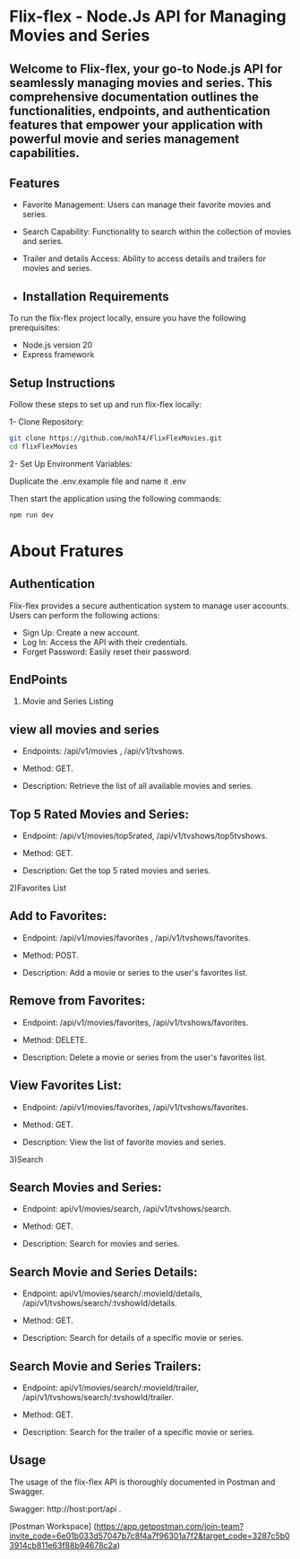 # Flix-flex - Node.Js API for Managing Movies and Series
## Welcome to Flix-flex, your go-to Node.js API for seamlessly managing movies and series. This comprehensive documentation outlines the functionalities, endpoints, and authentication features that empower your application with powerful movie and series management capabilities.

## Features
- Favorite Management: Users can manage their favorite movies and series.
- Search Capability: Functionality to search within the collection of movies and series.
- Trailer and details Access: Ability to access details and trailers for movies and series.

- ## Installation Requirements
To run the flix-flex project locally, ensure you have the following prerequisites:
- Node.js version 20
- Express framework

## Setup Instructions
Follow these steps to set up and run flix-flex locally:

1- Clone Repository:

```bash
git clone https://github.com/mohT4/FlixFlexMovies.git
cd flixFlexMovies
```
2- Set Up Environment Variables:


Duplicate the .env.example file  and name it .env

Then start the application using the following commands:
```bash
npm run dev
```
# About Fratures

## Authentication
Flix-flex provides a secure authentication system to manage user accounts. Users can perform the following actions:

- Sign Up: Create a new account.
- Log In: Access the API with their credentials.
- Forget Password: Easily reset their password.

## EndPoints 
1) Movie and Series Listing

## view all movies and series 
- Endpoints: /api/v1/movies , /api/v1/tvshows.
  
- Method: GET.
  
- Description: Retrieve the list of all available movies and series.

## Top 5 Rated Movies and Series:
- Endpoint: /api/v1/movies/top5rated, /api/v1/tvshows/top5tvshows.

- Method: GET.

- Description: Get the top 5 rated movies and series.

2)Favorites List 

## Add to Favorites:
- Endpoint: /api/v1/movies/favorites , /api/v1/tvshows/favorites.

- Method: POST.

- Description: Add a movie or series to the user's favorites list.

## Remove from Favorites:
- Endpoint: /api/v1/movies/favorites, /api/v1/tvshows/favorites.

- Method: DELETE.

- Description: Delete a movie or series from the user's favorites list.

## View Favorites List:
- Endpoint: /api/v1/movies/favorites, /api/v1/tvshows/favorites.

- Method: GET.

- Description: View the list of favorite movies and series.

3)Search

## Search Movies and Series:
- Endpoint: api/v1/movies/search, /api/v1/tvshows/search.

- Method: GET.

- Description: Search for movies and series.

## Search Movie and Series Details:
- Endpoint: api/v1/movies/search/:movieId/details, /api/v1/tvshows/search/:tvshowId/details.

- Method: GET.

- Description: Search for details of a specific movie or series.

## Search Movie and Series Trailers:
- Endpoint: api/v1/movies/search/:movieId/trailer, /api/v1/tvshows/search/:tvshowId/trailer.

- Method: GET.

- Description: Search for the trailer of a specific movie or series.

## Usage
The usage of the flix-flex API is thoroughly documented in Postman and Swagger.

Swagger: http://host:port/api .

[Postman Workspace] (https://app.getpostman.com/join-team?invite_code=6e01b033d57047b7c8f4a7f96301a7f2&target_code=3287c5b03914cb811e63f88b94678c2a)

